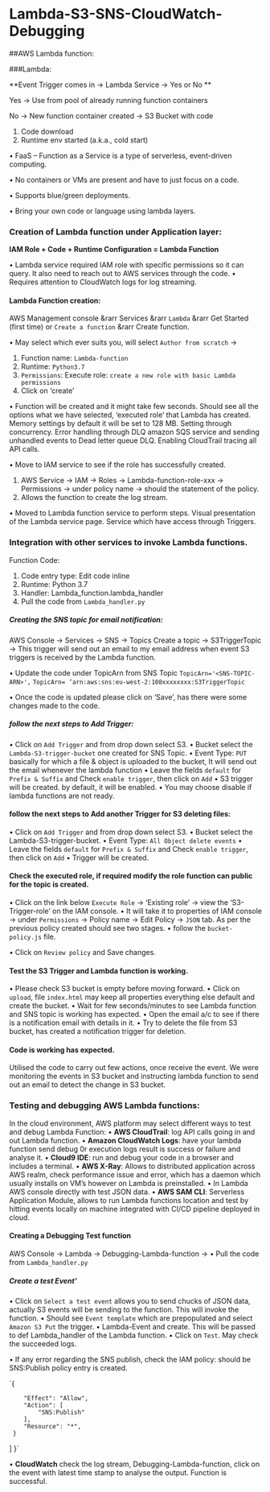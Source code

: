 # Lambda-S3-SNS-CloudWatch-Debugging

##AWS Lambda function:


###Lambda: 

**Event Trigger comes in &rarr; Lambda Service &rarr; Yes or No **

Yes &rarr; Use from pool of already running function containers

No &rarr; New function container created  &rarr; S3 Bucket with code
1.	 Code download
2.	Runtime env started (a.k.a., cold start)

•	FaaS – Function as a Service is a type of serverless, event-driven computing.

•	No containers or VMs are present and have to just focus on a code.

•	Supports blue/green deployments.

•	Bring your own code or language using lambda layers.


### Creation of Lambda function under Application layer:

**IAM Role + Code + Runtime Configuration = Lambda Function**

•	Lambda service required IAM role with specific permissions so it can query. It also need to reach out to AWS services through the code.
•	Requires attention to CloudWatch logs for log streaming.

#### Lambda Function creation:

AWS Management console &rarr Services &rarr `Lambda` &rarr Get Started (first time) or `Create a function` &rarr Create function.

•	May select which ever suits you, will select `Author from scratch` &rarr;
1.	Function name: `Lambda-function`
2.	Runtime: `Python3.7`
3.	`Permissions`: Execute role: `create a new role with basic Lambda permissions`
4.	Click on ‘create’

•	Function will be created and it might take few seconds. Should see all the options what we have selected, ‘executed role’ that Lambda has created. Memory settings by default it will be set to 128 MB. Setting through concurrency. Error handling through DLQ amazon SQS service and sending unhandled events to Dead letter queue DLQ. Enabling CloudTrail tracing all API calls.

•	Move to IAM service to see if the role has successfully created. 
1.	AWS Service &rarr; IAM &rarr; Roles &rarr; Lambda-function-role-xxx  &rarr; Permissions &rarr; under policy name &rarr; should the statement of the policy.
2.	Allows the function to create the log stream.

•	Moved to Lambda function service to perform steps. Visual presentation of the Lambda service page. Service which have access through Triggers.

### Integration with other services to invoke Lambda functions.

Function Code: 

1. Code entry type: Edit code inline
2. Runtime: Python 3.7
3. Handler: Lambda_function.lambda_handler
4. Pull the code from `Lambda_handler.py`


##### Creating the SNS topic for email notification:

AWS Console &rarr; Services &rarr; SNS &rarr; Topics 
Create a topic &rarr; S3TriggerTopic &rarr; This trigger will send out an email to my email address when event S3 triggers is received by the Lambda function.

•	Update the code under TopicArn from SNS Topic
 `TopicArn='<SNS-TOPIC-ARN>',`
`TopicArn= ‘arn:aws:sns:eu-west-2:108xxxxxxxx:S3TriggerTopic`

•	Once the code is updated please click on ‘Save’, has there were some changes made to the code.

##### follow the next steps to Add Trigger:

•	Click on `Add Trigger` and from drop down select S3.
•	Bucket select the `Lambda-S3-trigger-bucket` one created for SNS Topic.
•	Event Type: `PUT` basically for which a file & object is uploaded to the bucket, It will send out the email whenever the lambda function
•	Leave the fields `default` for `Prefix & Suffix` and Check `enable trigger`, then click on `Add`
•	S3 trigger will be created. by default, it will be enabled.
•	You may choose disable if lambda functions are not ready.

#### follow the next steps to Add another Trigger for S3 deleting files:

•	Click on `Add Trigger` and from drop down select S3.
•	Bucket select the Lambda-S3-trigger-bucket.
•	Event Type: `All Object delete events`
•	Leave the fields `default` for `Prefix & Suffix` and Check `enable trigger`, then click on `Add`
•	Trigger will be created.


#### Check the executed role, if required modify the role function can public for the topic is created.

•	Click on the link below `Execute Role` &rarr; ‘Existing role’ &rarr; view the ‘S3-Trigger-role’ on the IAM console.
•	It will take it to properties of IAM console &rarr; under `Permissions` &rarr; Policy name &rarr; Edit Policy &rarr; `JSON` tab. As per the previous policy created should see two stages.
•	follow the `bucket-policy.js` file.

•	Click on `Review policy` and Save changes.

#### Test the S3 Trigger and Lambda function is working.

•	Please check S3 bucket is empty before moving forward.
•	Click on `upload`, file `index.html` may keep all properties everything else default and create the bucket.
•	Wait for few seconds/minutes to see Lambda function and SNS topic is working has expected.
•	Open the email a/c to see if there is a notification email with details in it.
•	Try to delete the file from S3 bucket, has created a notification trigger for deletion.

#### Code is working has expected.

Utilised the code to carry out few actions, once receive the event.
We were monitoring the events in S3 bucket and instructing lambda function to send out an email to detect the change in S3 bucket.


### Testing and debugging AWS Lambda functions:

In the cloud environment, AWS platform may select different ways to test and debug Lambda Function:
•	**AWS CloudTrail**: log API calls going in and out Lambda function.
•	**Amazon CloudWatch Logs**: have your lambda function send debug 0r execution logs result is success or failure and analyse it.
•	**Cloud9 IDE**: run and debug your code in a browser and includes a terminal.
•	**AWS X-Ray**: Allows to distributed application across AWS realm, check performance issue and error, which has a daemon which usually installs on VM’s however on Lambda is preinstalled. 
•	In Lambda AWS console directly with test JSON data.
•	**AWS SAM CLI**: Serverless Application Module, allows to run Lambda functions location and test by hitting events locally on machine integrated with CI/CD pipeline deployed in cloud.


#### Creating a Debugging Test function
AWS Console &rarr; Lambda &rarr; Debugging-Lambda-function &rarr; 
•	 Pull the code from `Lambda_handler.py`


##### Create a test Event’

•	Click on `Select a test event` allows you to send chucks of JSON data, actually S3 events will be sending to the function. This will invoke the function.
•	Should see `Event template` which are prepopulated and select `Amazon S3 Put` the trigger.
•	Lambda-Event and create. This will be passed to def Lambda_handler of the Lambda function.
•	Click on `Test`. May check the succeeded logs.

 
•	If any error regarding the SNS publish, check the IAM policy: should be SNS:Publish policy entry is created.

`{

        "Effect": "Allow",
        "Action": [
            "SNS:Publish"
        ],
        "Resource": "*",
     }
  ]
}`



•	**CloudWatch** check the log stream, Debugging-Lambda-function, click on the event with latest time stamp to analyse the output. Function is successful.
